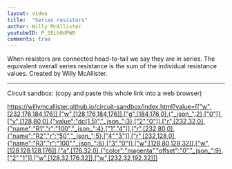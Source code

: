 ```yaml
---
layout: video
title:  "Series resistors"
author: Willy McAllister
youtubeID: P_SELh0dPW0
comments: true
--- 
```


When resistors are connected head-to-tail we say they are in series. The equivalent overall series resistance is the sum of the individual resistance values. Created by Willy McAllister.

----

Circuit sandbox: (copy and paste this whole link into a web browser)

https://willymcallister.github.io/circuit-sandbox/index.html?value=[["w",[232,176,184,176]],["w",[128,176,184,176]],["g",[184,176,0],{"_json_":2},["0"]],["v",[128,80,0],{"value":"dc(1.5)","_json_":3},["2","0"]],["r",[232,32,0],{"name":"R1","r":"100","_json_":4},["1","4"]],["r",[232,80,0],{"name":"R2","r":"50","_json_":5},["4","3"]],["r",[232,128,0],{"name":"R3","r":"100","_json_":6},["3","0"]],["w",[128,80,128,32]],["w",[128,128,128,176]],["a",[176,32,0],{"color":"magenta","offset":"0","_json_":9},["2","1"]],["w",[128,32,176,32]],["w",[232,32,192,32]]]